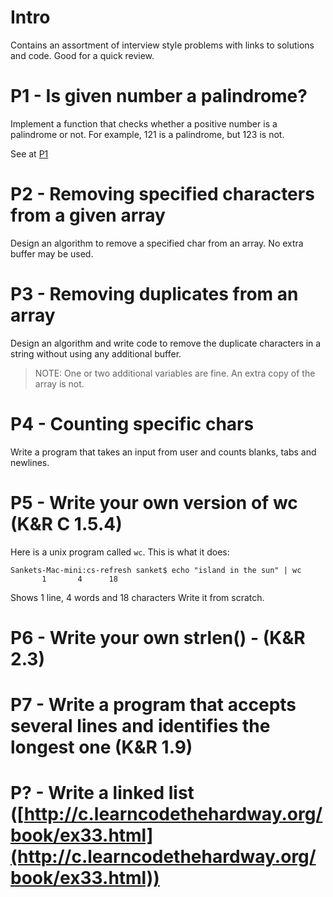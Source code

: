 # Intro
Contains an assortment of interview style problems with links to solutions and code. Good for a quick review.

# P1 - Is given number a palindrome?
Implement a function that checks whether a positive number is a palindrome or not. For example, 121 is a palindrome, but 123 is not.

See at [P1](P1)

# P2 - Removing specified characters from a given array
Design an algorithm to remove a specified char from an array. No extra buffer may be used.

# P3 - Removing duplicates from an array
Design an algorithm and write code to remove the duplicate characters in a string without using any additional buffer. 
> NOTE: One or two additional variables are fine. An extra copy of the array is not.

# P4 - Counting specific chars 
Write a program that takes an input from user and counts blanks, tabs and newlines.

# P5 - Write your own version of wc (K&R C 1.5.4)
Here is a unix program called `wc`. This is what it does:
```
Sankets-Mac-mini:cs-refresh sanket$ echo "island in the sun" | wc
       1       4      18
```
Shows 1 line, 4 words and 18 characters
Write it from scratch.

# P6 - Write your own strlen() - (K&R 2.3)

# P7 - Write a program that accepts several lines and identifies the longest one (K&R 1.9)


# P? - Write a linked list ([http://c.learncodethehardway.org/book/ex33.html](http://c.learncodethehardway.org/book/ex33.html))